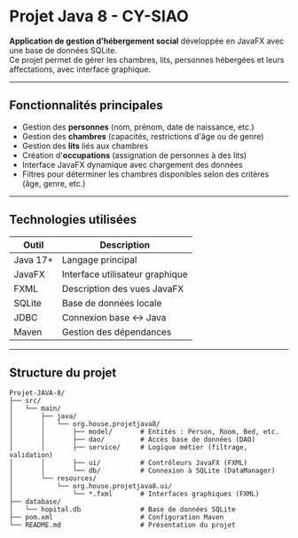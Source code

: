 # Projet Java 8 - CY-SIAO

**Application de gestion d’hébergement social** développée en JavaFX avec une base de données SQLite.  
Ce projet permet de gérer les chambres, lits, personnes hébergées et leurs affectations, avec interface graphique.

---

## Fonctionnalités principales

- Gestion des **personnes** (nom, prénom, date de naissance, etc.)
- Gestion des **chambres** (capacités, restrictions d'âge ou de genre)
- Gestion des **lits** liés aux chambres
- Création d'**occupations** (assignation de personnes à des lits)
- Interface JavaFX dynamique avec chargement des données
- Filtres pour déterminer les chambres disponibles selon des critères (âge, genre, etc.)

---

## Technologies utilisées

| Outil          | Description                         |
|----------------|-------------------------------------|
| Java 17+       | Langage principal                   |
| JavaFX         | Interface utilisateur graphique     |
| FXML           | Description des vues JavaFX         |
| SQLite         | Base de données locale              |
| JDBC           | Connexion base ↔ Java               |
| Maven          | Gestion des dépendances             |

---

## Structure du projet
```text
Projet-JAVA-8/
├── src/
│   └── main/
│       ├── java/
│       │   └── org.house.projetjava8/
│       │       ├── model/       # Entités : Person, Room, Bed, etc.
│       │       ├── dao/         # Accès base de données (DAO)
│       │       ├── service/     # Logique métier (filtrage, validation)
│       │       ├── ui/          # Contrôleurs JavaFX (FXML)
│       │       └── db/          # Connexion à SQLite (DataManager)
│       └── resources/
│           └── org.house.projetjava8.ui/
│               └── *.fxml       # Interfaces graphiques (FXML)
├── database/
│   └── hopital.db               # Base de données SQLite
├── pom.xml                      # Configuration Maven
└── README.md                    # Présentation du projet
```
